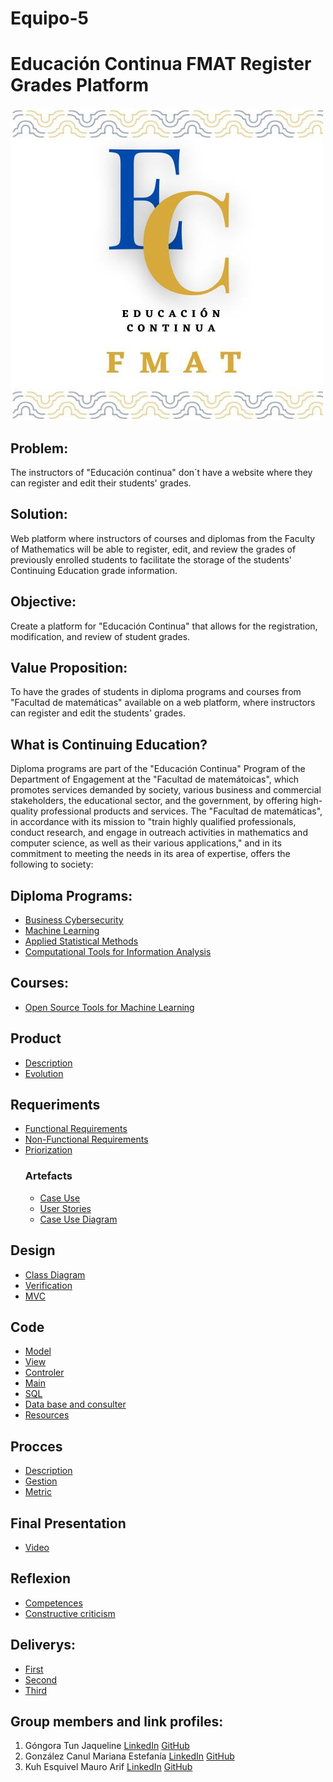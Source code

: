 # Equipo-5
  # Educación Continua FMAT Register Grades Platform

[![Logo](/imagen/Educon.jpg)](https://www.matematicas.uady.mx/vinculacion/educacion-continua)

## Problem:
The instructors of "Educación continua" don´t have a website where they can register and edit their students' grades.

## Solution:
Web platform where instructors of courses and diplomas from the Faculty of Mathematics will be able to register, edit, and review the grades of previously enrolled students to facilitate the storage of the students' Continuing Education grade information.

## Objective:
Create a platform for "Educación Continua" that allows for the registration, modification, and review of student grades.

## Value Proposition:
To have the grades of students in diploma programs and courses from "Facultad de matemáticas" available on a web platform, where instructors can register and edit the students' grades.

## What is Continuing Education?
Diploma programs are part of the "Educación Continua" Program of the Department of Engagement at the "Facultad de matemátoicas", which promotes services demanded by society, various business and commercial stakeholders, the educational sector, and the government, by offering high-quality professional products and services.
The "Facultad de matemáticas", in accordance with its mission to "train highly qualified professionals, conduct research, and engage in outreach activities in mathematics and computer science, as well as their various applications," and in its commitment to meeting the needs in its area of expertise, offers the following to society:

## Diploma Programs:
- [Business Cybersecurity](https://www.matematicas.uady.mx/vinculacion/educacion-continua/61-facultad/vinculacion/educacion-continua/diplomados/687-diplomado-en-ciberseguridad-para-los-negocios)
- [Machine Learning](https://www.matematicas.uady.mx/vinculacion/educacion-continua/61-facultad/vinculacion/educacion-continua/diplomados/642-diplomado-en-aprendizaje-automatico)
- [Applied Statistical Methods](https://www.matematicas.uady.mx/vinculacion/educacion-continua/61-facultad/vinculacion/educacion-continua/diplomados/56-diplomado-en-metodos-estadisticos-aplicados)
- [Computational Tools for Information Analysis](https://www.matematicas.uady.mx/vinculacion/educacion-continua/61-facultad/vinculacion/educacion-continua/diplomados/61-diplomado-en-herramientas-computacionales-para-el-analisis-de-la-informacion)

## Courses:
- [Open Source Tools for Machine Learning](https://www.matematicas.uady.mx/vinculacion/educacion-continua/78-facultad/vinculacion/educacion-continua/cursos/707-curso-de-herramientas-open-source-para-aprendizaje-automatico)


## Product
- [Description]()
- [Evolution]()


## Requeriments 
- [Functional Requirements]()
- [Non-Functional Requirements]()
- [Priorization]()
  ### Artefacts
  - [Case Use]()
  - [User Stories]()
  - [Case Use Diagram]()

## Design
- [Class Diagram]()
- [Verification]()
- [MVC]()

## Code
- [Model](https://github.com/JaquelineGongora/Equipo-5/tree/main/Code/Modelo)
- [View](https://github.com/JaquelineGongora/Equipo-5/tree/main/Code/Vista)
- [Controler](https://github.com/JaquelineGongora/Equipo-5/tree/main/Code/Controlador)
- [Main](https://github.com/JaquelineGongora/Equipo-5/tree/main/Code/Main)
- [SQL](https://github.com/JaquelineGongora/Equipo-5/tree/main/Code/SQL)
- [Data base and consulter](https://github.com/JaquelineGongora/Equipo-5/tree/main/Code/BD)
- [Resources](https://github.com/JaquelineGongora/Equipo-5/tree/main/Code/img)

## Procces
- [Description]()
- [Gestion]()
- [Metric]()

## Final Presentation
- [Video]()

## Reflexion
- [Competences]()
- [Constructive criticism]()

## Deliverys:
- [First](https://github.com/JaquelineGongora/Equipo-5/tree/First)
- [Second](https://github.com/JaquelineGongora/Equipo-5/tree/Second)
- [Third](https://github.com/JaquelineGongora/Equipo-5/tree/Third)


## Group members and link profiles:
1. Góngora Tun Jaqueline       [LinkedIn](https://www.linkedin.com/in/jaqueline-g%C3%B3ngora-313649268)          [GitHub](https://github.com/JaquelineGongora)
2. González Canul Mariana Estefanía       [LinkedIn](https://www.linkedin.com/in/mariana-gonz%C3%A1lez-b6383128a)         [GitHub](https://github.com/marglezc)
3. Kuh Esquivel Mauro Arif       [LinkedIn](https://www.linkedin.com/in/mauro-arif-kuh-esquivel-92298626b/)         [GitHub](https://github.com/MauroKuh13)
